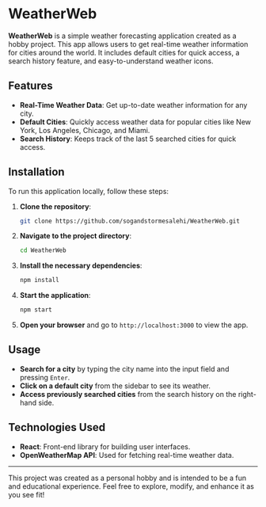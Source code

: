 # WeatherWeb

**WeatherWeb** is a simple weather forecasting application created as a hobby project. This app allows users to get real-time weather information for cities around the world. It includes default cities for quick access, a search history feature, and easy-to-understand weather icons.

## Features

- **Real-Time Weather Data**: Get up-to-date weather information for any city.
- **Default Cities**: Quickly access weather data for popular cities like New York, Los Angeles, Chicago, and Miami.
- **Search History**: Keeps track of the last 5 searched cities for quick access.

## Installation

To run this application locally, follow these steps:

1. **Clone the repository**:
    ```bash
    git clone https://github.com/sogandstormesalehi/WeatherWeb.git
    ```
    
2. **Navigate to the project directory**:
    ```bash
    cd WeatherWeb
    ```

3. **Install the necessary dependencies**:
    ```bash
    npm install
    ```

4. **Start the application**:
    ```bash
    npm start
    ```

5. **Open your browser** and go to `http://localhost:3000` to view the app.

## Usage

- **Search for a city** by typing the city name into the input field and pressing `Enter`.
- **Click on a default city** from the sidebar to see its weather.
- **Access previously searched cities** from the search history on the right-hand side.

## Technologies Used

- **React**: Front-end library for building user interfaces.
- **OpenWeatherMap API**: Used for fetching real-time weather data.

---

This project was created as a personal hobby and is intended to be a fun and educational experience. Feel free to explore, modify, and enhance it as you see fit!

